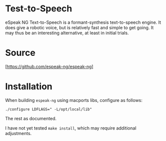 # Test-to-Speech

eSpeak NG Text-to-Speech is a formant-synthesis text-to-speech engine.
It does give a robotic voice, but is relatively fast and simple to get
going. It may thus be an interesting alternative, at least in initial
trials.


#  Source


[https://github.com/espeak-ng/espeak-ng]


#  Installation


When building `espeak-ng` using macports libs, configure as follows:


```
./configure LDFLAGS=" -L/opt/local/lib"
```


The rest as documented.


I have not yet tested `make install`, which may require additional
adjustments.
